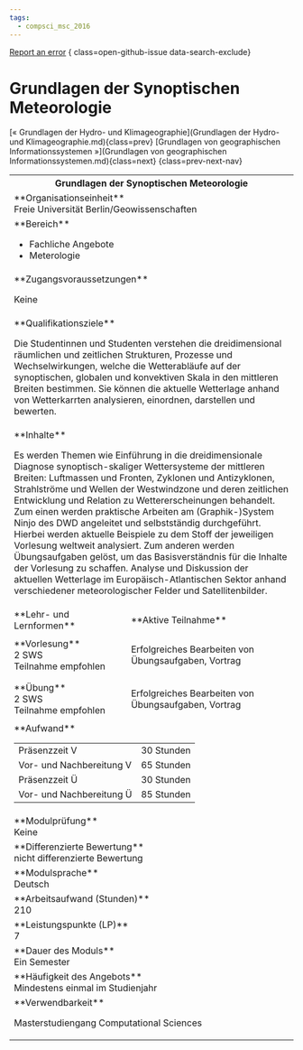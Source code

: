 ```yaml
---
tags:
  - compsci_msc_2016
---
```

[Report an error](https://github.com/SGSSGene/FUB-SUP/issues/new?title=Error%20in%20%22Grundlagen%20der%20Synoptischen%20Meteorologie%22&body=There%20seems%20to%20be%20an%20error%20in%20module%20%22Grundlagen%20der%20Synoptischen%20Meteorologie%22%2E%0A%0A%3CDescribe%20here%20a%20slightly%20more%20detailed%20description%20of%20what%20is%20wrong%3E&labels=bug)
{ class=open-github-issue data-search-exclude}

# Grundlagen der Synoptischen Meteorologie

[« Grundlagen der Hydro- und Klimageographie](Grundlagen der Hydro- und Klimageographie.md){class=prev}
[Grundlagen von geographischen Informationssystemen »](Grundlagen von geographischen Informationssystemen.md){class=next}
{class=prev-next-nav}

<table markdown id="moduledesc">
<tr markdown class="moduledesc_head"><th colspan="2">Grundlagen der Synoptischen Meteorologie </th></tr>
<tr markdown><td colspan="2">**Organisationseinheit**   <br>Freie Universität Berlin/Geowissenschaften</td></tr>

<tr markdown><td colspan="2">**Bereich**<br>


- Fachliche Angebote
- Meterologie

</td></tr>

<tr markdown><td colspan="2">**Zugangsvoraussetzungen** <br>

Keine


</td></tr>
<tr markdown><td colspan="2">**Qualifikationsziele**    <br>

Die Studentinnen und Studenten verstehen die dreidimensional räumlichen und
zeitlichen Strukturen, Prozesse und Wechselwirkungen, welche die
Wetterabläufe auf der synoptischen, globalen und konvektiven Skala in den
mittleren Breiten bestimmen. Sie können die aktuelle Wetterlage anhand von
Wetterkarrten analysieren, einordnen, darstellen und bewerten.


</td></tr>
<tr markdown><td colspan="2">**Inhalte**                <br>

Es werden Themen wie Einführung in die dreidimensionale Diagnose
synoptisch-skaliger Wettersysteme der mittleren Breiten: Luftmassen und
Fronten, Zyklonen und Antizyklonen, Strahlströme und Wellen der Westwindzone
und deren zeitlichen Entwicklung und Relation zu Wettererscheinungen
behandelt. Zum einen werden praktische Arbeiten am (Graphik-)System Ninjo
des DWD angeleitet und selbstständig durchgeführt. Hierbei werden aktuelle
Beispiele zu dem Stoff der jeweiligen Vorlesung weltweit analysiert. Zum
anderen werden Übungsaufgaben gelöst, um das Basisverständnis für die
Inhalte der Vorlesung zu schaffen. Analyse und Diskussion der aktuellen
Wetterlage im Europäisch-Atlantischen Sektor anhand verschiedener
meteorologischer Felder und Satellitenbilder.


</td></tr>

<tr markdown><td>**Lehr- und Lernformen**</td><td>**Aktive Teilnahme**</td></tr>
<tr markdown><td> **Vorlesung** <br>2 SWS <br> Teilnahme empfohlen</td><td>

Erfolgreiches Bearbeiten von Übungsaufgaben, Vortrag
</td></tr>
<tr markdown><td> **Übung** <br>2 SWS <br> Teilnahme empfohlen</td><td>

Erfolgreiches Bearbeiten von Übungsaufgaben, Vortrag
</td></tr>
<tr markdown><td colspan="2">**Aufwand**                <br>
<table class="aufwand_table">
<tr><td>Präsenzzeit V</td><td>30 Stunden</td></tr>
<tr><td>Vor- und Nachbereitung V</td><td>65 Stunden</td></tr>
<tr><td>Präsenzzeit Ü</td><td>30 Stunden</td></tr>
<tr><td>Vor- und Nachbereitung Ü</td><td>85 Stunden</td></tr>
</table>

</td></tr>
<tr markdown><td colspan="2">**Modulprüfung**             <br>Keine


</td></tr>
<tr markdown><td colspan="2">**Differenzierte Bewertung** <br>nicht differenzierte Bewertung

</td></tr>
<tr markdown><td colspan="2">**Modulsprache**             <br>Deutsch</td></tr>
<tr markdown><td colspan="2">**Arbeitsaufwand (Stunden)** <br>210</td></tr>
<tr markdown><td colspan="2">**Leistungspunkte (LP)**     <br>7</td></tr>
<tr markdown><td colspan="2">**Dauer des Moduls**         <br>Ein Semester</td></tr>
<tr markdown><td colspan="2">**Häufigkeit des Angebots**  <br>Mindestens einmal im Studienjahr</td></tr>
<tr markdown><td colspan="2">**Verwendbarkeit**           <br>

Masterstudiengang Computational Sciences


</td></tr>

</table>
